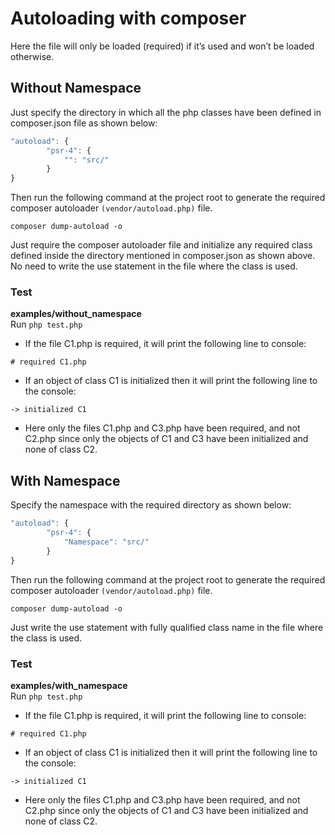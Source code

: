 # Autoloading with composer

Here the file will only be loaded (required) if it’s used and won’t be loaded otherwise.

## Without Namespace
Just specify the directory in which all the php classes have been defined in composer.json file as shown below:
```javascript
"autoload": {
		"psr-4": {
			"": "src/"
		}
}
```
Then run the following command at the project root to generate the required composer autoloader `(vendor/autoload.php)` file.
```
composer dump-autoload -o
```
Just require the composer autoloader file and initialize any required class defined inside the directory mentioned in composer.json as shown above.  
No need to write the use statement in the file where the class is used.

### Test
**examples/without_namespace**  
Run `php test.php`
- If the file C1.php is required, it will print the following line to console:
```
# required C1.php
```
- If an object of class C1 is initialized then it will print the following line to the console:
```
-> initialized C1
```
- Here only the files C1.php and C3.php have been required, and not C2.php since only the objects of C1 and C3 have been initialized and none of class C2.

## With Namespace
Specify the namespace with the required directory as shown below:
```javascript
"autoload": {
		"psr-4": {
			"Namespace": "src/"
		}
}
```
Then run the following command at the project root to generate the required composer autoloader `(vendor/autoload.php)` file.
```
composer dump-autoload -o
```
Just write the use statement with fully qualified class name in the file where the class is used.

### Test
**examples/with_namespace**  
Run `php test.php`
- If the file C1.php is required, it will print the following line to console:
```
# required C1.php
```
- If an object of class C1 is initialized then it will print the following line to the console:
```
-> initialized C1
```
- Here only the files C1.php and C3.php have been required, and not C2.php since only the objects of C1 and C3 have been initialized and none of class C2.
